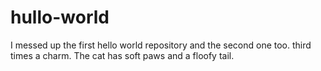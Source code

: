 # hullo-world
I messed up the first hello world repository and the second one too. third times a charm.
The cat has soft paws and a floofy tail. 
